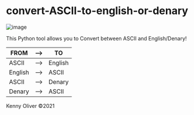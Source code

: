 # convert-ASCII-to-english-or-denary

![image](https://www.codefactor.io/repository/github/KennyOliver/convert-ascii-to-english-or-denary/badge)

This Python tool allows you to Convert between ASCII and English/Denary!

| FROM | --> | TO |
| ---- | --- | -- |
| ASCII | --> | English |
| English | --> | ASCII |
| ASCII | --> | Denary |
| Denary | --> | ASCII |

Kenny Oliver ©2021
